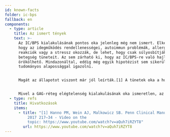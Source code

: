 ```yaml
---
id: known-facts
folder: ic-bps
fallback: en
components:
  - type: article
    title: Az ismert tények
    text: >-
      Az IC/BPS kialakulásának pontos oka jelenleg még nem ismert. Elképzelhető,
      hogy az idegműködés rendellenességei, autoimmun problémák, allergiás
      reakciók vagy a stressz okozzák, de lehet, hogy csak súlyosbítják a
      betegség tüneteit. Az sem zárható ki, hogy az IC/BPS-re való hajlam
      örökölhető. Mindazonáltal, eddig még egyik hipotézist sem sikerült
      tudományos alapossággal igazolni.


      Magát az állapotot viszont már jól leírták.[1] A tünetek oka a húgyhólyagot, illetve a húgycső felső szakaszát fedő nyákréteg elégtelensége. Az egészséges nyákréteg, amely a nyálkahártyát fedi, megakadályozza, hogy a vizeletben természetes állapotban is jelen lévő sók, savak és anyagcseretermékek behatolhassanak a hólyagfal mélyebb rétegeibe, tartósan irritálva az ott található fájdalomreceptorokat. Ezt a réteget úgynevezett glükozaminoglikánok alkotják; röviden, mint GAG-rétegnek nevezzük.  IC/BPS esetében ez a GAG-réteg megsérül, és az említett anyagok eljutnak a nyálkahártya alatt lévő idegvégződésekhez, receptorokhoz. A tartós kémiai irritáció eredményeként steril (baktériummentes) gyulladás alakul ki, amely átterjedhet a hólyagfal mélyebb rétegeire is. Felszaporodnak a hízósejtek, amelyek hisztamint termelnek és fokozzák a fájdalmat. Az állandó irritáció hatására növekszik a fájdalomreceptorok száma is, ami tovább rontja a tüneteket. Ha a gyulladás éveken át fennáll, ödémás szöveti változások lépnek fel, majd hegesedés alakul ki, s a húgyhólyag fala pedig elveszti rugalmasságát. E folyamat végén rendkívül kis kapacitású, rugalmatlan, úgynevezett zsugorhólyag alakul ki – ez az állapot már visszafordíthatatlan. A vastag, merev hólyagfal összeszoríthatja a húgyvezetéket, ami végül is veseelégtelenséghez vezethet.


      Mivel a GAG-réteg elégtelenség kialakulásának oka ismeretlen, az IC/BPS-t nem tudjuk megelőzni. Sajnos olyan kezelés sem ismert, amely képes a betegséget végérvényesen meggyógyítani. Ugyanakkor, a korai diagnózis és a megfelelő kezelés időben történő megkezdése megállíthatja az IC/BPS progresszióját, nagy mértékben csökkentheti a kínzó tüneteket, s akár hosszan tartó teljes panaszmentességet.
  - type: refs
    title: Hivatkozások
    items:
      - title: "[1] Hanno PM, Wein AJ, Malkowicz SB. Penn Clinical Manual of Urology
          2017 217–34 - Video on the
          topic: https://www.youtube.com/watch?v=aQuh7iRZYT8"
        url: https://www.youtube.com/watch?v=aQuh7iRZYT8
---
```

